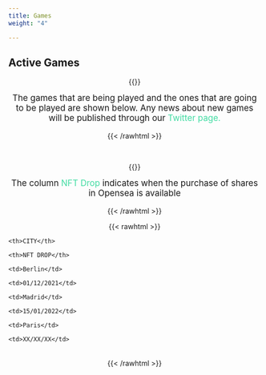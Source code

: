 ```yaml
---
title: Games
weight: "4"

---
```

## Active Games

{{<rawhtml >}}

<cc style="font-size: 17px">

The games that are being played and the ones that are going to be played are shown below. Any news about new games will be published through our <span style="color:#42DCA3">Twitter page.</span> 

</cc>

{{< /rawhtml >}}

&nbsp;

{{<rawhtml >}}

<cc style="font-size: 17px">

 The column <span style="color:#42DCA3"> NFT Drop</span> indicates when the purchase of shares in Opensea is available

</cc>

{{< /rawhtml >}}

{{< rawhtml >}}

<head>

<meta name="viewport" content="width=device-width, initial-scale=1">

<style>

p {

text-align: center;

margin-top: 0px;

}

.center {

margin-left: auto;

margin-right: auto;

}

td {

padding: 0 50px;

}

tr {

font-size: 35 px;

line-height: 50px;

text-indent: 20px;

}

\#pruba1 {

    text-align: justify;

}

\# prueba2{

font-size: 1.5em;

border: 1px solid black;

padding: 10px;

width: 95%;

margin: 10px auto;

text-align: justify;

}

\#draft {

text-align: justify;

text-justify: inter-word;

}

</style>

</head>

<body>

<table class="center">

<tr>

    <th>CITY</th>
    
    <th>NFT DROP</th>

</tr>

<tr>

    <td>Berlin</td>
    
    <td>01/12/2021</td>

</tr>

<tr>

    <td>Madrid</td>
    
    <td>15/01/2022</td>

</tr>

<tr>

    <td>Paris</td>
    
    <td>XX/XX/XX</td>

</tr>

</table>

</body>

{{< /rawhtml >}}
